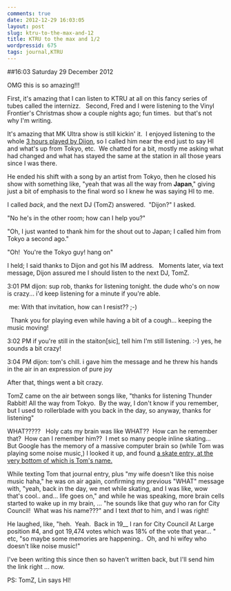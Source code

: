 ```yaml
---
comments: true
date: 2012-12-29 16:03:05
layout: post
slug: ktru-to-the-max-and-12
title: KTRU to the max and 1/2
wordpressid: 675
tags: journal,KTRU
---
```


##16:03 Saturday 29 December 2012

OMG this is so amazing!!!

First, it's amazing that I can listen to KTRU at all on this fancy series of tubes called the internizz.   Second, Fred and I were listening to the Vinyl Frontier's Christmas show a couple nights ago; fun times.  but that's not why I'm writing.

It's amazing that MK Ultra show is still kickin' it.  I enjoyed listening to the whole [3 hours played by Dijon](http://noise.rice.edu/ktru/sheet.nsf/15aa60c8727df106802568e90056b4d1/9b62ecd77c6ac6e386257ae300124f48?OpenDocument), so I called him near the end just to say HI and what's up from Tokyo, etc.  We chatted for a bit, mostly me asking what had changed and what has stayed the same at the station in all those years since I was there.

He ended his shift with a song by an artist from Tokyo, then he closed his show with something like, "yeah that was <artist name> all the way from **Japan**," giving just a bit of emphasis to the final word so I knew he was saying HI to me.

I called *back*, and the next DJ (TomZ) answered.  "Dijon?" I asked.

"No he's in the other room; how can I help you?"

"Oh, I just wanted to thank him for the shout out to Japan; I called him from Tokyo a second ago."

"Oh!  You're the Tokyo guy! hang on"

I held; I said thanks to Dijon and got his IM address.   Moments later, via text message, Dijon assured me I should listen to the next DJ, TomZ.


3:01 PM dijon: sup rob, thanks for listening tonight. the dude who's on now is crazy... i'd keep listening for a minute if you're able.




 me: With that invitation, how can I resist?? ;-)




  Thank you for playing even while having a bit of a cough... keeping the music moving!




3:02 PM if you're still in the staiton[sic], tell him I'm still listening. :-) yes, he sounds a bit crazy!




3:04 PM dijon: tom's chill. i gave him the message and he threw his hands in the air in an expression of pure joy


After that, things went a bit crazy.

TomZ came on the air between songs like, "thanks for listening Thunder Rabbit! All the way from Tokyo.  By the way, I don't know if you remember, but I used to rollerblade with you back in the day, so anyway, thanks for listening"

WHAT?????   Holy cats my brain was like WHAT??  How can he remember that?  How can I remember him??  I met so many people inline skating...   But Google has the memory of a massive computer brain so (while Tom was playing some noise music,) I looked it up, and found [a skate entry, at the very bottom of which is Tom's name.](http://robnugen.com/cgi-bin/journal.pl?type=skate&date=1995/01/20)

While texting Tom that journal entry, plus "my wife doesn't like this noise music haha," he was on air again, confirming my previous "WHAT" message with, "yeah, back in the day, we met while skating, and I was like, wow that's cool.. and... life goes on," and while he was speaking, more brain cells started to wake up in my brain, ... "he sounds like that guy who ran for City Council!  What was his name???" and I text *that* to him, and I was right!

He laughed, like, "heh.  Yeah.  Back in 19__ I ran for City Council At Large position #4, and got 19,474 votes which was 18% of the vote that year... "  etc, "so maybe some memories are happening..  Oh, and hi wifey who doesn't like noise music!"

I've been writing this since then so haven't written back, but I'll send him the link right ... now.

PS: TomZ, Lin says HI!
